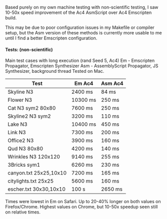 
Based purely on my own machine testing with non-scientific testing, I saw 10-50x speed improvement of the Ac4 AsmScript over Ac4 Emscripten build.

This may be due to poor configuration issues in my Makefile or compiler setup, but the Asm version of these methods is currently more usable to me until I find a better Emscripten configuration.

#### Tests: (non-scientific)
Main test cases with long execution (rand Seed 5, Ac4)
Em - Emscripten Propagator,  Emscripten Synthesizer
Asm - AssemblyScript Propagator, JS Synthesizer, background thread
Tested on Mac.

|  Test                 | Em Ac4   | Asm Ac4 |
| --------------------- | -------- | ------- |
| Skyline N3            |  2400 ms |   84 ms |
| Flower N3             | 10300 ms |  250 ms |
| Cat N3 sym2 80x80     |  7600 ms |  250 ms |
| Skyline2 N3 sym2      |  3200 ms |  110 ms |
| Lake N3               | 10400 ms |  450 ms |
| Link N3               |  7300 ms |  200 ms |
| Office2 N3            |  3900 ms |  160 ms |
| Qud N3 80x80          |  4200 ms |  140 ms |
| Wrinkles N3 120x120   |  9140 ms |  255 ms |
| 3Bricks sym1          |  6260 ms |  230 ms |
| canyon.txt 25x25,10x10|  7200 ms |  165 ms |
| citylights.txt 25x25  |  5600 ms |  160 ms |
| escher.txt 30x30,10x10|  100 s   | 2650 ms |

Times were lowest in Em on Safari.
Up to 20-40% longer on both values on Firefox/Chrome. Highest values on Chrome, but 10-50x speedup seen still on relative times.
